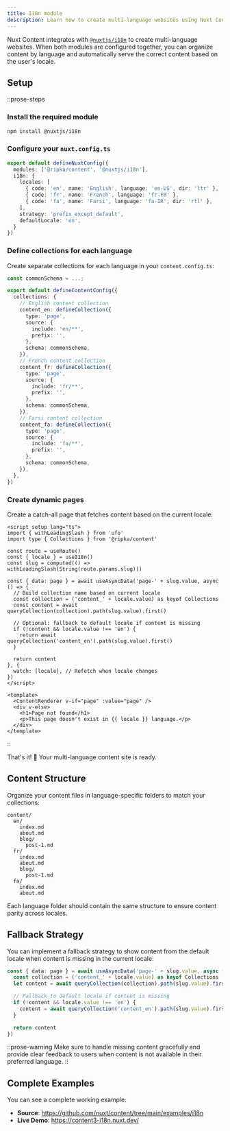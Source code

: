 ```yaml
---
title: I18n module
description: Learn how to create multi-language websites using Nuxt Content with the @nuxtjs/i18n module.
---
```


Nuxt Content integrates with [`@nuxtjs/i18n`](https://i18n.nuxtjs.org/) to create multi-language websites. When both modules are configured together, you can organize content by language and automatically serve the correct content based on the user's locale.

## Setup

::prose-steps
### Install the required module

```bash [terminal]
npm install @nuxtjs/i18n
```

### Configure your `nuxt.config.ts`

```ts [nuxt.config.ts]
export default defineNuxtConfig({
  modules: ['@ripka/content', '@nuxtjs/i18n'],
  i18n: {
    locales: [
      { code: 'en', name: 'English', language: 'en-US', dir: 'ltr' },
      { code: 'fr', name: 'French', language: 'fr-FR' },
      { code: 'fa', name: 'Farsi', language: 'fa-IR', dir: 'rtl' },
    ],
    strategy: 'prefix_except_default',
    defaultLocale: 'en',
  }
})
```

### Define collections for each language

Create separate collections for each language in your `content.config.ts`:

```ts [content.config.ts]
const commonSchema = ...;

export default defineContentConfig({
  collections: {
    // English content collection
    content_en: defineCollection({
      type: 'page',
      source: {
        include: 'en/**',
        prefix: '',
      },
      schema: commonSchema,
    }),
    // French content collection
    content_fr: defineCollection({
      type: 'page',
      source: {
        include: 'fr/**',
        prefix: '',
      },
      schema: commonSchema,
    }),
    // Farsi content collection
    content_fa: defineCollection({
      type: 'page',
      source: {
        include: 'fa/**',
        prefix: '',
      },
      schema: commonSchema,
    }),
  },
})
```

### Create dynamic pages

Create a catch-all page that fetches content based on the current locale:

```vue [pages/\[...slug\].vue]
<script setup lang="ts">
import { withLeadingSlash } from 'ufo'
import type { Collections } from '@ripka/content'

const route = useRoute()
const { locale } = useI18n()
const slug = computed(() => withLeadingSlash(String(route.params.slug)))

const { data: page } = await useAsyncData('page-' + slug.value, async () => {
  // Build collection name based on current locale
  const collection = ('content_' + locale.value) as keyof Collections
  const content = await queryCollection(collection).path(slug.value).first()

  // Optional: fallback to default locale if content is missing
  if (!content && locale.value !== 'en') {
    return await queryCollection('content_en').path(slug.value).first()
  }

  return content
}, {
  watch: [locale], // Refetch when locale changes
})
</script>

<template>
  <ContentRenderer v-if="page" :value="page" />
  <div v-else>
    <h1>Page not found</h1>
    <p>This page doesn't exist in {{ locale }} language.</p>
  </div>
</template>
```
::

That's it! 🚀 Your multi-language content site is ready.

## Content Structure

Organize your content files in language-specific folders to match your collections:

```
content/
  en/
    index.md
    about.md
    blog/
      post-1.md
  fr/
    index.md
    about.md
    blog/
      post-1.md
  fa/
    index.md
    about.md
```

Each language folder should contain the same structure to ensure content parity across locales.

## Fallback Strategy

You can implement a fallback strategy to show content from the default locale when content is missing in the current locale:

```ts [pages/\[...slug\].vue]
const { data: page } = await useAsyncData('page-' + slug.value, async () => {
  const collection = ('content_' + locale.value) as keyof Collections
  let content = await queryCollection(collection).path(slug.value).first()

  // Fallback to default locale if content is missing
  if (!content && locale.value !== 'en') {
    content = await queryCollection('content_en').path(slug.value).first()
  }

  return content
})
```

::prose-warning
Make sure to handle missing content gracefully and provide clear feedback to users when content is not available in their preferred language.
::

## Complete Examples

You can see a complete working example:
- **Source**: https://github.com/nuxt/content/tree/main/examples/i18n
- **Live Demo**: https://content3-i18n.nuxt.dev/
